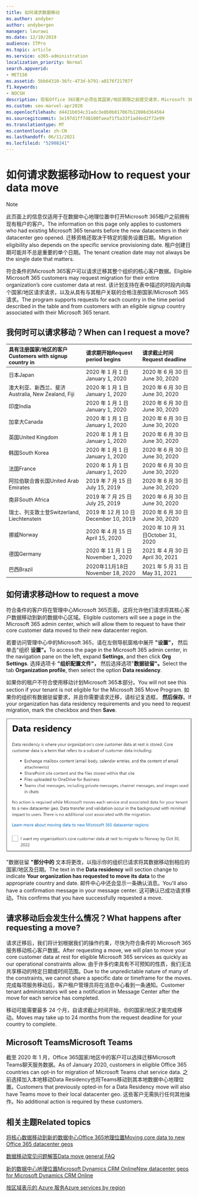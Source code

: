 ```yaml
---
title: 如何请求数据移动
ms.author: andyber
author: andybergen
manager: laurawi
ms.date: 12/10/2019
audience: ITPro
ms.topic: article
ms.service: o365-administration
localization_priority: Normal
search.appverid:
- MET150
ms.assetid: 5bb64310-36fc-473d-b791-a0176f21707f
f1.keywords:
- NOCSH
description: 现有Office 365客户必须在其国家/地区期限之前提交请求，Microsoft 365服务数据移动到其新地理位置。
ms.custom: seo-marvel-apr2020
ms.openlocfilehash: d4421b034c31adc3e8b0b017067b12086d364564
ms.sourcegitcommit: 3e197d1ff7d8100faeaf1f5a33f1ad4ed2f72e99
ms.translationtype: MT
ms.contentlocale: zh-CN
ms.lasthandoff: 06/11/2021
ms.locfileid: "52908241"
---
```

# <a name="how-to-request-your-data-move"></a><span data-ttu-id="f7390-103">如何请求数据移动</span><span class="sxs-lookup"><span data-stu-id="f7390-103">How to request your data move</span></span>

> [!NOTE]
> <span data-ttu-id="f7390-104">此页面上的信息仅适用于在数据中心地理位置中打开Microsoft 365租户之前拥有现有租户的客户。</span><span class="sxs-lookup"><span data-stu-id="f7390-104">The information on this page only applies to customers who had existing Microsoft 365 tenants before the new datacenters in their datacenter geo opened.</span></span> <span data-ttu-id="f7390-105">迁移资格还取决于特定的服务设置日期。</span><span class="sxs-lookup"><span data-stu-id="f7390-105">Migration eligibility also depends on the specific service provisioning date.</span></span>  <span data-ttu-id="f7390-106">租户创建日期可能并不总是重要的单个日期。</span><span class="sxs-lookup"><span data-stu-id="f7390-106">The tenant creation date may not always be the single date that matters.</span></span>
  
<span data-ttu-id="f7390-107">符合条件的Microsoft 365客户可以请求迁移其整个组织的核心客户数据。</span><span class="sxs-lookup"><span data-stu-id="f7390-107">Eligible Microsoft 365 customers may request migration for their entire organization’s core customer data at rest.</span></span>  <span data-ttu-id="f7390-108">该计划支持在表中描述的时段内向每个国家/地区请求请求，以及从具有与其租户关联的合格注册国家/Microsoft 365请求。</span><span class="sxs-lookup"><span data-stu-id="f7390-108">The program supports requests for each country in the time period described in the table and from customers with an eligible signup country associated with their Microsoft 365 tenant.</span></span>
  
## <a name="when-can-i-request-a-move"></a><span data-ttu-id="f7390-109">我何时可以请求移动？</span><span class="sxs-lookup"><span data-stu-id="f7390-109">When can I request a move?</span></span>

| <span data-ttu-id="f7390-110">具有注册国家/地区的客户</span><span class="sxs-lookup"><span data-stu-id="f7390-110">Customers with signup country in</span></span> | <span data-ttu-id="f7390-111">请求期开始</span><span class="sxs-lookup"><span data-stu-id="f7390-111">Request period begins</span></span> | <span data-ttu-id="f7390-112">请求截止时间</span><span class="sxs-lookup"><span data-stu-id="f7390-112">Request deadline</span></span> |
|:-----|:-----|:-----|
|<span data-ttu-id="f7390-113">日本</span><span class="sxs-lookup"><span data-stu-id="f7390-113">Japan</span></span>  <br/> |<span data-ttu-id="f7390-114">2020 年 1 月 1 日</span><span class="sxs-lookup"><span data-stu-id="f7390-114">January 1, 2020</span></span>  <br/> |<span data-ttu-id="f7390-115">2020 年 6 月 30 日</span><span class="sxs-lookup"><span data-stu-id="f7390-115">June 30, 2020</span></span>  <br/> |
|<span data-ttu-id="f7390-116">澳大利亚、新西兰、斐济</span><span class="sxs-lookup"><span data-stu-id="f7390-116">Australia, New Zealand, Fiji</span></span>  <br/> |<span data-ttu-id="f7390-117">2020 年 1 月 1 日</span><span class="sxs-lookup"><span data-stu-id="f7390-117">January 1, 2020</span></span>  <br/> |<span data-ttu-id="f7390-118">2020 年 6 月 30 日</span><span class="sxs-lookup"><span data-stu-id="f7390-118">June 30, 2020</span></span>  <br/> |
|<span data-ttu-id="f7390-119">印度</span><span class="sxs-lookup"><span data-stu-id="f7390-119">India</span></span>  <br/> |<span data-ttu-id="f7390-120">2020 年 1 月 1 日</span><span class="sxs-lookup"><span data-stu-id="f7390-120">January 1, 2020</span></span>  <br/> |<span data-ttu-id="f7390-121">2020 年 6 月 30 日</span><span class="sxs-lookup"><span data-stu-id="f7390-121">June 30, 2020</span></span>  <br/> |
|<span data-ttu-id="f7390-122">加拿大</span><span class="sxs-lookup"><span data-stu-id="f7390-122">Canada</span></span>  <br/> |<span data-ttu-id="f7390-123">2020 年 1 月 1 日</span><span class="sxs-lookup"><span data-stu-id="f7390-123">January 1, 2020</span></span>  <br/> |<span data-ttu-id="f7390-124">2020 年 6 月 30 日</span><span class="sxs-lookup"><span data-stu-id="f7390-124">June 30, 2020</span></span>  <br/> |
|<span data-ttu-id="f7390-125">英国</span><span class="sxs-lookup"><span data-stu-id="f7390-125">United Kingdom</span></span>  <br/> |<span data-ttu-id="f7390-126">2020 年 1 月 1 日</span><span class="sxs-lookup"><span data-stu-id="f7390-126">January 1, 2020</span></span>  <br/> |<span data-ttu-id="f7390-127">2020 年 6 月 30 日</span><span class="sxs-lookup"><span data-stu-id="f7390-127">June 30, 2020</span></span>  <br/> |
|<span data-ttu-id="f7390-128">韩国</span><span class="sxs-lookup"><span data-stu-id="f7390-128">South Korea</span></span>  <br/> |<span data-ttu-id="f7390-129">2020 年 1 月 1 日</span><span class="sxs-lookup"><span data-stu-id="f7390-129">January 1, 2020</span></span>  <br/> |<span data-ttu-id="f7390-130">2020 年 6 月 30 日</span><span class="sxs-lookup"><span data-stu-id="f7390-130">June 30, 2020</span></span>  <br/> |
|<span data-ttu-id="f7390-131">法国</span><span class="sxs-lookup"><span data-stu-id="f7390-131">France</span></span>  <br/> |<span data-ttu-id="f7390-132">2020 年 1 月 1 日</span><span class="sxs-lookup"><span data-stu-id="f7390-132">January 1, 2020</span></span>  <br/> |<span data-ttu-id="f7390-133">2020 年 6 月 30 日</span><span class="sxs-lookup"><span data-stu-id="f7390-133">June 30, 2020</span></span>  <br/> |
|<span data-ttu-id="f7390-134">阿拉伯联合酋长国</span><span class="sxs-lookup"><span data-stu-id="f7390-134">United Arab Emirates</span></span>  <br/> |<span data-ttu-id="f7390-135">2019 年 7 月 15 日</span><span class="sxs-lookup"><span data-stu-id="f7390-135">July 15, 2019</span></span>  <br/> |<span data-ttu-id="f7390-136">2020 年 6 月 30 日</span><span class="sxs-lookup"><span data-stu-id="f7390-136">June 30, 2020</span></span>  <br/> |
|<span data-ttu-id="f7390-137">南非</span><span class="sxs-lookup"><span data-stu-id="f7390-137">South Africa</span></span>  <br/> |<span data-ttu-id="f7390-138">2019 年 7 月 25 日</span><span class="sxs-lookup"><span data-stu-id="f7390-138">July 25, 2019</span></span>  <br/> |<span data-ttu-id="f7390-139">2020 年 6 月 30 日</span><span class="sxs-lookup"><span data-stu-id="f7390-139">June 30, 2020</span></span>  <br/> |
|<span data-ttu-id="f7390-140">瑞士、列支敦士登</span><span class="sxs-lookup"><span data-stu-id="f7390-140">Switzerland, Liechtenstein</span></span>  <br/> |<span data-ttu-id="f7390-141">2019 年 12 月 10 日</span><span class="sxs-lookup"><span data-stu-id="f7390-141">December 10, 2019</span></span>  <br/> |<span data-ttu-id="f7390-142">2020 年 6 月 30 日</span><span class="sxs-lookup"><span data-stu-id="f7390-142">June 30, 2020</span></span>  <br/> |
|<span data-ttu-id="f7390-143">挪威</span><span class="sxs-lookup"><span data-stu-id="f7390-143">Norway</span></span>  <br/> |<span data-ttu-id="f7390-144">2020 年 4 月 15 日</span><span class="sxs-lookup"><span data-stu-id="f7390-144">April 15, 2020</span></span>  <br/> |<span data-ttu-id="f7390-145">2020 年 10 月 31 日</span><span class="sxs-lookup"><span data-stu-id="f7390-145">October 31, 2020</span></span>  <br/> |
|<span data-ttu-id="f7390-146">德国</span><span class="sxs-lookup"><span data-stu-id="f7390-146">Germany</span></span>  <br/> |<span data-ttu-id="f7390-147">2020 年 11 月 1 日</span><span class="sxs-lookup"><span data-stu-id="f7390-147">November 1, 2020</span></span>  <br/> |<span data-ttu-id="f7390-148">2021 年 4 月 30 日</span><span class="sxs-lookup"><span data-stu-id="f7390-148">April 30, 2021</span></span>  <br/> |
|<span data-ttu-id="f7390-149">巴西</span><span class="sxs-lookup"><span data-stu-id="f7390-149">Brazil</span></span>  <br/> |<span data-ttu-id="f7390-150">2020年11月18日</span><span class="sxs-lookup"><span data-stu-id="f7390-150">November 18, 2020</span></span>  <br/> |<span data-ttu-id="f7390-151">2021 年 5 月 31 日</span><span class="sxs-lookup"><span data-stu-id="f7390-151">May 31, 2021</span></span>  <br/> |

## <a name="how-to-request-a-move"></a><span data-ttu-id="f7390-152">如何请求移动</span><span class="sxs-lookup"><span data-stu-id="f7390-152">How to request a move</span></span>

<span data-ttu-id="f7390-153">符合条件的客户将在管理中心Microsoft 365页面，这将允许他们请求将其核心客户数据移动到新的数据中心区域。</span><span class="sxs-lookup"><span data-stu-id="f7390-153">Eligible customers will see a page in the Microsoft 365 admin center, which will allow them to request to have their core customer data moved to their new datacenter region.</span></span>  
  
<span data-ttu-id="f7390-154">若要访问管理中心中的Microsoft 365，请在左侧导航窗格中展开 **"设置"，** 然后单击"组织 **设置"。**</span><span class="sxs-lookup"><span data-stu-id="f7390-154">To access the page in the Microsoft 365 admin center, in the navigation pane on the left, expand **Settings**, and then click **Org Settings**.</span></span>
<span data-ttu-id="f7390-155">选择选项卡 **"组织配置文件"，** 然后选择选项"**数据驻留"。**</span><span class="sxs-lookup"><span data-stu-id="f7390-155">Select the tab **Organization profile**, then select the option **Data residency**.</span></span>
  
<span data-ttu-id="f7390-156">如果你的租户不符合使用移动计划Microsoft 365本部分。</span><span class="sxs-lookup"><span data-stu-id="f7390-156">You will not see this section if your tenant is not eligible for the Microsoft 365 Move Program.</span></span>  <span data-ttu-id="f7390-157">如果你的组织有数据驻留要求，并且你需要请求迁移，请标记复选框， **然后保存**。</span><span class="sxs-lookup"><span data-stu-id="f7390-157">If your organization has data residency requirements and you need to request migration, mark the checkbox and then **Save**.</span></span>
  
![数据中心选择操作屏幕](../media/dataresidencyflyoutae.jpg)
  
<span data-ttu-id="f7390-159">"数据驻留 **"部分中的** 文本将更改，以指示你的组织已请求将其数据移动到相应的国家/地区及日期。</span><span class="sxs-lookup"><span data-stu-id="f7390-159">The text in the **Data residency** will section change to indicate **Your organization has requested to move its data** to the appropriate country and date.</span></span> <span data-ttu-id="f7390-160">邮件中心中还会显示一条确认消息。</span><span class="sxs-lookup"><span data-stu-id="f7390-160">You'll also have a confirmation message in your message center.</span></span> <span data-ttu-id="f7390-161">这可确认已成功请求移动。</span><span class="sxs-lookup"><span data-stu-id="f7390-161">This confirms that you have successfully requested a move.</span></span> 
  
## <a name="what-happens-after-requesting-a-move"></a><span data-ttu-id="f7390-162">请求移动后会发生什么情况？</span><span class="sxs-lookup"><span data-stu-id="f7390-162">What happens after requesting a move?</span></span>

<span data-ttu-id="f7390-163">请求迁移后，我们将计划根据我们的操作约束，尽快为符合条件的 Microsoft 365 服务移动核心客户数据。</span><span class="sxs-lookup"><span data-stu-id="f7390-163">After requesting a move, we will plan to move your core customer data at rest for eligible Microsoft 365 services as quickly as our operational constraints allow.</span></span> <span data-ttu-id="f7390-164">由于许多约束具有不可预知的性质，我们无法共享移动的特定日期或时间范围。</span><span class="sxs-lookup"><span data-stu-id="f7390-164">Due to the unpredictable nature of many of the constraints, we cannot share a specific date or timeframe for the moves.</span></span> <span data-ttu-id="f7390-165">完成每项服务移动后，客户租户管理员将在消息中心看到一条通知。</span><span class="sxs-lookup"><span data-stu-id="f7390-165">Customer tenant administrators will see a notification in Message Center after the move for each service has completed.</span></span>
  
<span data-ttu-id="f7390-166">移动可能需要最多 24 个月，自请求截止时间开始，你的国家/地区才能完成移动。</span><span class="sxs-lookup"><span data-stu-id="f7390-166">Moves may take up to 24 months from the request deadline for your country to complete.</span></span>
  
## <a name="microsoft-teams"></a><span data-ttu-id="f7390-167">Microsoft Teams</span><span class="sxs-lookup"><span data-stu-id="f7390-167">Microsoft Teams</span></span>

<span data-ttu-id="f7390-168">截至 2020 年 1 月，Office 365国家/地区中的客户可以选择迁移Microsoft Teams聊天服务数据。</span><span class="sxs-lookup"><span data-stu-id="f7390-168">As of January 2020, customers in eligible Office 365 countries can opt-in for migration of Microsoft Teams chat service data.</span></span>  <span data-ttu-id="f7390-169">之前选择加入本地移动Data Residency也将Teams移动到其本地数据中心地理位置。</span><span class="sxs-lookup"><span data-stu-id="f7390-169">Customers that previously opted-in for a Data Residency move will also have Teams move to their local datacenter geo.</span></span>  <span data-ttu-id="f7390-170">这些客户无需执行任何其他操作。</span><span class="sxs-lookup"><span data-stu-id="f7390-170">No additional action is required by these customers.</span></span>

## <a name="related-topics"></a><span data-ttu-id="f7390-171">相关主题</span><span class="sxs-lookup"><span data-stu-id="f7390-171">Related topics</span></span>

[<span data-ttu-id="f7390-172">将核心数据移动到新的数据中心Office 365地理位置</span><span class="sxs-lookup"><span data-stu-id="f7390-172">Moving core data to new Office 365 datacenter geos</span></span>](moving-data-to-new-datacenter-geos.md)

[<span data-ttu-id="f7390-173">数据移动常见问题解答</span><span class="sxs-lookup"><span data-stu-id="f7390-173">Data move general FAQ</span></span>](data-move-faq.yml)

[<span data-ttu-id="f7390-174">新的数据中心地理位置Microsoft Dynamics CRM Online</span><span class="sxs-lookup"><span data-stu-id="f7390-174">New datacenter geos for Microsoft Dynamics CRM Online</span></span>](/power-platform/admin/new-datacenter-regions)
  
[<span data-ttu-id="f7390-175">按区域表示的 Azure 服务</span><span class="sxs-lookup"><span data-stu-id="f7390-175">Azure services by region</span></span>](https://azure.microsoft.com/regions/)
